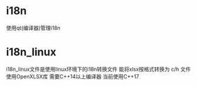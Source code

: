 # i18n
使用qt(编译器)管理i18n

# i18n_linux
 i18n_linux文件是使用linux环境下的i18n转换文件 能将xlsx按格式转换为 c/h 文件
使用OpenXLSX库 需要C++14以上编译器 当前使用C++17